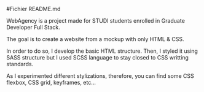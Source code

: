 #Fichier README.md

WebAgency is a project made for STUDI students enrolled in Graduate Developer Full Stack. 

The goal is to create a website from a mockup with only HTML & CSS. 

In order to do so, I develop the basic HTML structure. Then, I styled it using SASS structure but I used SCSS language to stay closed to CSS writting standards. 

As I experimented different stylizations, therefore, you can find some CSS flexbox, CSS grid, keyframes, etc...


